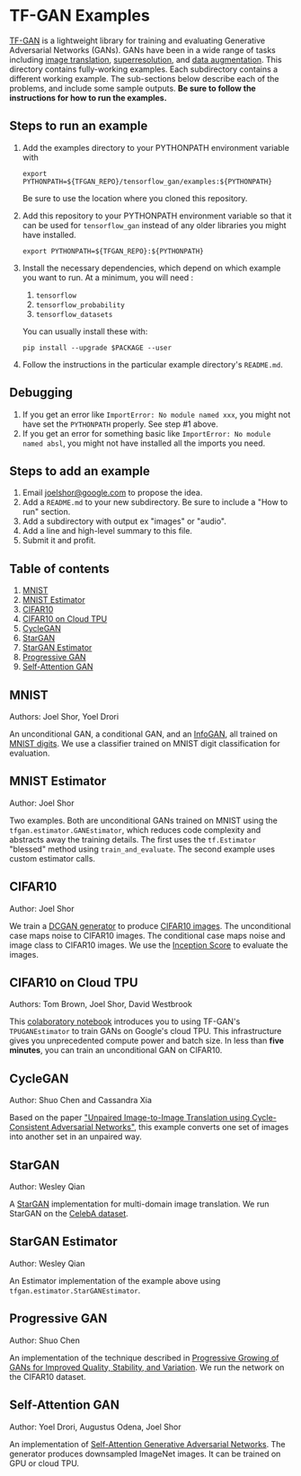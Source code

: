# TF-GAN Examples

[TF-GAN](https://github.com/tensorflow/gan/tree/master/tensorflow_gan)
is a lightweight library for training and evaluating Generative Adversarial
Networks (GANs). GANs have been in a wide range of tasks including
[image translation](https://arxiv.org/abs/1703.10593),
[superresolution](https://arxiv.org/abs/1609.04802), and
[data augmentation](https://arxiv.org/abs/1612.07828). This directory contains
fully-working examples. Each subdirectory contains a different working example.
The sub-sections below describe each of the problems, and include some sample
outputs. **Be sure to follow the instructions for how to run the examples.**

## Steps to run an example

1.  Add the examples directory to your PYTHONPATH environment variable with

    ```shell
    export PYTHONPATH=${TFGAN_REPO}/tensorflow_gan/examples:${PYTHONPATH}
    ```

    Be sure to use the location where you cloned this repository.
1.  Add this repository to your PYTHONPATH environment variable so that it can
    be used for `tensorflow_gan` instead of any older libraries you might have
    installed.

    ```shell
    export PYTHONPATH=${TFGAN_REPO}:${PYTHONPATH}
    ```

1.  Install the necessary dependencies, which depend on which example you want
    to run. At a minimum, you will need :
    1. `tensorflow`
    1. `tensorflow_probability`
    1. `tensorflow_datasets`

    You can usually install these with:

    ```shell
    pip install --upgrade $PACKAGE --user
    ```

1.  Follow the instructions in the particular example directory's `README.md`.

## Debugging

1.  If you get an error like `ImportError: No module named xxx`, you might not
    have set the `PYTHONPATH` properly. See step #1 above.
1.  If you get an error for something basic like
    `ImportError: No module named absl`, you might not have installed all the
    imports you need.

## Steps to add an example

1.  Email joelshor@google.com to propose the idea.
1.  Add a `README.md` to your new subdirectory. Be sure to include a "How to
    run" section.
1.  Add a subdirectory with output ex "images" or "audio".
1.  Add a line and high-level summary to this file.
1.  Submit it and profit.

## Table of contents

1.  [MNIST](#mnist)
1.  [MNIST Estimator](#mnist_estimator)
1.  [CIFAR10](#cifar10)
1.  [CIFAR10 on Cloud TPU](#cifar10_tpu)
1.  [CycleGAN](#cyclegan)
1.  [StarGAN](#stargan)
1.  [StarGAN Estimator](#stargan_estimator)
1.  [Progressive GAN](#progressive_gan)
1.  [Self-Attention GAN](#self_attention_gan)

## MNIST
<a id='mnist'></a>

Authors: Joel Shor, Yoel Drori

An unconditional GAN, a conditional GAN, and an
[InfoGAN](https://arxiv.org/abs/1606.03657), all trained on
[MNIST digits](http://yann.lecun.com/exdb/mnist/). We use a classifier trained
on MNIST digit classification for evaluation.

## MNIST Estimator
<a id='mnist_estimator'></a>

Author: Joel Shor

Two examples. Both are unconditional GANs trained on MNIST using the
`tfgan.estimator.GANEstimator`,
which reduces code complexity and abstracts away the training details.
The first uses the `tf.Estimator` "blessed" method using `train_and_evaluate`.
The second example uses custom estimator calls.

## CIFAR10
<a id='cifar10'></a>

Author: Joel Shor

We train a [DCGAN generator](https://arxiv.org/abs/1511.06434) to produce [CIFAR10 images](https://www.cs.toronto.edu/~kriz/cifar.html).
The unconditional case maps noise to CIFAR10 images. The conditional case maps
noise and image class to CIFAR10 images. We use the [Inception Score](https://arxiv.org/abs/1606.03498) to evaluate the
images.

## CIFAR10 on Cloud TPU
<a id='cifar10_tpu'></a>

Authors: Tom Brown, Joel Shor, David Westbrook

This [colaboratory notebook](https://github.com/tensorflow/gan/tree/master/tensorflow_gan/examples/colab_notebooks/tfgan_on_tpus.ipynb)
introduces you to using
TF-GAN's `TPUGANEstimator` to train GANs on Google's cloud TPU. This
infrastructure gives you unprecedented compute power and batch size. In less
than **five minutes**, you can train an unconditional GAN on CIFAR10.

## CycleGAN
<a id='cyclegan'></a>

Author: Shuo Chen and Cassandra Xia

Based on the paper ["Unpaired Image-to-Image Translation using Cycle-Consistent
Adversarial Networks"](https://arxiv.org/abs/1703.10593), this example converts
one set of images into another set in an unpaired way.

## StarGAN

<a id='stargan'></a>

Author: Wesley Qian

A [StarGAN](https://arxiv.org/abs/1711.09020) implementation for multi-domain
image translation. We run StarGAN on the
[CelebA dataset](http://mmlab.ie.cuhk.edu.hk/projects/CelebA.html).

## StarGAN Estimator

<a id='stargan_estimator'></a>

Author: Wesley Qian

An Estimator implementation of the example above using
`tfgan.estimator.StarGANEstimator`.

## Progressive GAN
<a id='progressive_gan'></a>

Author: Shuo Chen

An implementation of the technique described in
[Progressive Growing of GANs for Improved Quality, Stability, and Variation](https://arxiv.org/abs/1710.10196).
We run the network on the CIFAR10 dataset.

## Self-Attention GAN
<a id='self_attention_gan'></a>

Author: Yoel Drori, Augustus Odena, Joel Shor

An implementation of
[Self-Attention Generative Adversarial Networks](https://arxiv.org/abs/1805.08318).
The generator produces downsampled ImageNet images. It can be trained on GPU
or cloud TPU.

